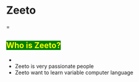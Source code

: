 # Zeeto
=
## <span style="color:yellow; background-color: green"> Who is Zeeto?</span> 
- 
- Zeeto is very passionate people
- Zeeto want to learn variable computer language
